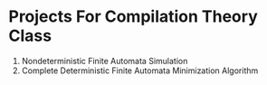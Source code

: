 # Projects For Compilation Theory Class

1. Nondeterministic Finite Automata Simulation
2. Complete Deterministic Finite Automata Minimization Algorithm
